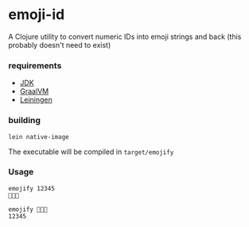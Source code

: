 # emoji-id

A Clojure utility to convert numeric IDs into emoji strings and back (this probably doesn't need to exist)

### requirements

* [JDK](https://www.azul.com/downloads/zulu/)
* [GraalVM](https://www.graalvm.org/downloads/)
* [Leiningen](https://leiningen.org/)

### building

    lein native-image

The executable will be compiled in `target/emojify`

### Usage

    emojify 12345
    🐳👄🐷

    emojify 🐳👄🐷
    12345
